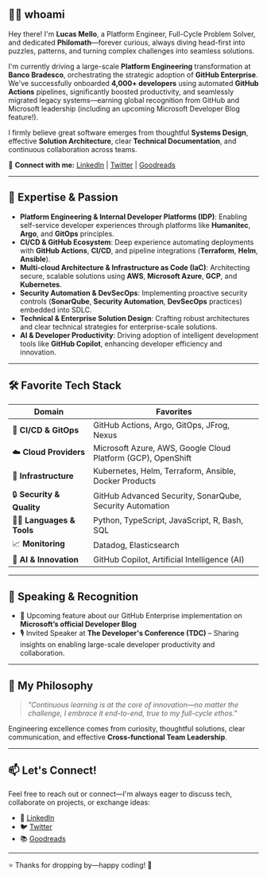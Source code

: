 ## 🧑‍💻 whoami

Hey there! I'm **Lucas Mello**, a Platform Engineer, Full-Cycle Problem Solver, and dedicated **Philomath**—forever curious, always diving head-first into puzzles, patterns, and turning complex challenges into seamless solutions.

I'm currently driving a large-scale **Platform Engineering** transformation at **Banco Bradesco**, orchestrating the strategic adoption of **GitHub Enterprise**. We've successfully onboarded **4,000+ developers** using automated **GitHub Actions** pipelines, significantly boosted productivity, and seamlessly migrated legacy systems—earning global recognition from GitHub and Microsoft leadership (including an upcoming Microsoft Developer Blog feature!).

I firmly believe great software emerges from thoughtful **Systems Design**, effective **Solution Architecture**, clear **Technical Documentation**, and continuous collaboration across teams.

🔗 **Connect with me:** [LinkedIn](https://lufom.com/links/linkedin) | [Twitter](https://lufom.com/links/twitter_follow) | [Goodreads](https://lufom.com/links/goodreads)

---

## 🚀 Expertise & Passion

- **Platform Engineering & Internal Developer Platforms (IDP)**: Enabling self-service developer experiences through platforms like **Humanitec**, **Argo**, and **GitOps** principles.
- **CI/CD & GitHub Ecosystem**: Deep experience automating deployments with **GitHub Actions**, **CI/CD**, and pipeline integrations (**Terraform**, **Helm**, **Ansible**).
- **Multi-cloud Architecture & Infrastructure as Code (IaC)**: Architecting secure, scalable solutions using **AWS**, **Microsoft Azure**, **GCP**, and **Kubernetes**.
- **Security Automation & DevSecOps**: Implementing proactive security controls (**SonarQube**, **Security Automation**, **DevSecOps** practices) embedded into SDLC.
- **Technical & Enterprise Solution Design**: Crafting robust architectures and clear technical strategies for enterprise-scale solutions.
- **AI & Developer Productivity**: Driving adoption of intelligent development tools like **GitHub Copilot**, enhancing developer efficiency and innovation.

---

## 🛠️ Favorite Tech Stack

| Domain                   | Favorites                                                     |
|--------------------------|---------------------------------------------------------------|
| 🚦 **CI/CD & GitOps**    | GitHub Actions, Argo, GitOps, JFrog, Nexus                    |
| ☁️ **Cloud Providers**   | Microsoft Azure, AWS, Google Cloud Platform (GCP), OpenShift  |
| 🚧 **Infrastructure**    | Kubernetes, Helm, Terraform, Ansible, Docker Products         |
| 🔒 **Security & Quality**| GitHub Advanced Security, SonarQube, Security Automation      |
| 🧑‍💻 **Languages & Tools**| Python, TypeScript, JavaScript, R, Bash, SQL                  |
| 📈 **Monitoring**        | Datadog, Elasticsearch                                        |
| 🤖 **AI & Innovation**   | GitHub Copilot, Artificial Intelligence (AI)                  |

<!-- TODO:LOW - Update stackshare | Explore more about my tech stack on [StackShare](https://stackshare.io/mellolucas/tools-of-choice).-->

---

## 🎤 Speaking & Recognition

- 📖 Upcoming feature about our GitHub Enterprise implementation on **Microsoft’s official Developer Blog**
- 🎙️ Invited Speaker at **The Developer's Conference (TDC)** – Sharing insights on enabling large-scale developer productivity and collaboration.

---

## 🌱 My Philosophy

> _"Continuous learning is at the core of innovation—no matter the challenge, I embrace it end-to-end, true to my full-cycle ethos."_

Engineering excellence comes from curiosity, thoughtful solutions, clear communication, and effective **Cross-functional Team Leadership**.

---

## 📫 Let's Connect!

Feel free to reach out or connect—I'm always eager to discuss tech, collaborate on projects, or exchange ideas:

<!-- TODO:LOW - Upgrade vercel and webpage | - 🌐 [Personal Website](https://lufom.com) -->
- 🔗 [LinkedIn](https://lufom.com/links/linkedin)
- 🐦 [Twitter](https://lufom.com/links/twitter_follow)
- 📚 [Goodreads](https://lufom.com/links/goodreads)
<!-- TODO:LOW - Update stackshare | - 🛠️ [StackShare](https://stackshare.io/mellolucas/tools-of-choice) -->

---

⭐ Thanks for dropping by—happy coding! 🚀

